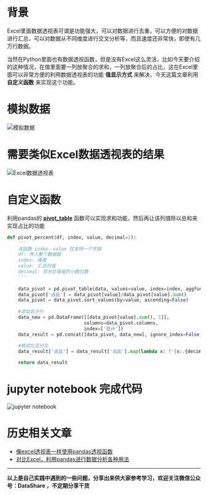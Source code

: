 # 背景
Excel里面数据透视表可谓是功能强大，可以对数据进行去重，可以方便的对数据进行汇总，可以对数据从不同维度进行交叉分析等，而且速度还非常快，即使有几万行数据。

当然在Python里面也有数据透视函数，但是没有Excel这么灵活，比如今天要介绍的这种情况，在值里面要一列放聚合的求和，一列放聚合后的占比，这在Excel里面可以非常方便的利用数据透视表的功能 **值显示方式** 来解决，今天这篇文章利用 **自定义函数** 来实现这个功能。
# 模拟数据
![模拟数据](https://upload-images.jianshu.io/upload_images/6641583-22e8f904b3ca137f.png?imageMogr2/auto-orient/strip%7CimageView2/2/w/1040)
# 需要类似Excel数据透视表的结果
![Excel数据透视表](https://upload-images.jianshu.io/upload_images/6641583-6f33c0be9d3e81cf.png?imageMogr2/auto-orient/strip%7CimageView2/2/w/1040)
# 自定义函数
利用pandas的 **[pivot_table](https://www.jianshu.com/p/d6782830fe62)** 函数可以实现求和功能，然后再让该列值除以总和来实现占比的功能
```python
def pivot_percent(df, index, value, decimal=2):
    '''
    该函数 index、value 仅支持一个字段
    df: 传入整个数据框
    index: 维度
    value: 汇总的值
    decimal: 百分比保留的小数位数
    '''
    
    data_pivot = pd.pivot_table(data, values=value, index=index, aggfunc='sum')
    data_pivot['占比'] = data_pivot[value]/data_pivot[value].sum()
    data_pivot = data_pivot.sort_values(by=value, ascending=False)
    
    #添加总计行
    data_new = pd.DataFrame([[data_pivot[value].sum(), 1]],
                            columns=data_pivot.columns,
                            index=['总计'])
    data_result = pd.concat([data_pivot, data_new], ignore_index=False)
    
    #格式化百分比
    data_result['占比'] = data_result['占比'].map(lambda x: f'{x:.{decimal}%}')

    return data_result
```
# jupyter notebook 完成代码
![jupyter notebook](https://upload-images.jianshu.io/upload_images/6641583-2ae140d750973faf.png?imageMogr2/auto-orient/strip%7CimageView2/2/w/1040)
# 历史相关文章
- [像excel透视表一样使用pandas透视函数](https://www.jianshu.com/p/d6782830fe62)
- [对比Excel，利用pandas进行数据分析各种用法](https://www.jianshu.com/p/7d2530533762)
**************************************************************************
**以上是自己实践中遇到的一些问题，分享出来供大家参考学习，欢迎关注微信公众号：DataShare ，不定期分享干货**
